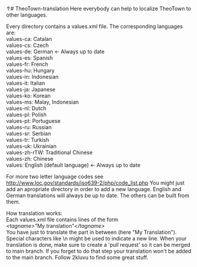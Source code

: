 ↑# TheoTown-translation
Here everybody can help to localize TheoTown to other languages.

Every directory contains a values.xml file. The corresponding languages are:</br>
values-ca: Catalan</br>
values-cs: Czech</br>
values-de: German <- Always up to date</br>
values-es: Spanish</br>
values-fr: French</br>
values-hu: Hungary</br>
values-in: Indonesian</br>
values-it: Italian</br>
values-ja: Japanese</br>
values-ko: Korean</br>
values-ms: Malay, Indonesian</br>
values-nl: Dutch</br>
values-pl: Polish</br>
values-pt: Portuguese</br>
values-ru: Russian</br>
values-sr: Serbian</br>
values-tr: Turkish</br>
values-uk: Ukrainian</br>
values-zh-rTW: Traditional Chinese</br>
values-zh: Chinese</br>
values: English (default language) <- Always up to date</br>

For more two letter language codes see http://www.loc.gov/standards/iso639-2/php/code_list.php
You might just add an apropriate directory in order to add a new language.
English and German translations will always be up to date. The others can be built from them.

How translation works:</br>
Each values.xml file contains lines of the form<br>
<em>\<tagname\></em>"My translation"<em>\</tagname\></em><br>
You have just to translate the part in between (here "My Translation"). Special characters like \n might be used to indicate a new line.
When your translation is done, make sure to create a 'pull request' so it can be merged to main branch. 
If you forget to do that step your translation won't be added to the main branch. Follow 2kluvu to find some great stuff.
